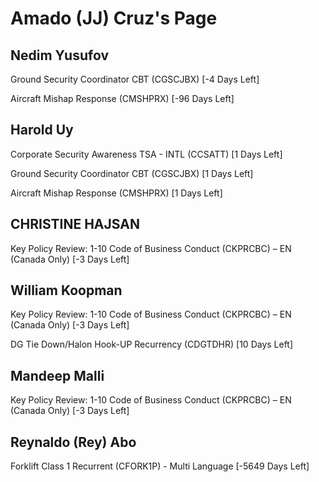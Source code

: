 Amado (JJ) Cruz's Page
======================

Nedim Yusufov
-------------


Ground Security Coordinator CBT (CGSCJBX) [-4 Days Left]


Aircraft Mishap Response (CMSHPRX) [-96 Days Left]

  
  
  
  
Harold Uy
---------


Corporate Security Awareness TSA - INTL (CCSATT) [1 Days Left]


Ground Security Coordinator CBT (CGSCJBX) [1 Days Left]


Aircraft Mishap Response (CMSHPRX) [1 Days Left]

  
  
  
  
CHRISTINE HAJSAN
----------------


Key Policy Review: 1-10 Code of Business Conduct (CKPRCBC) – EN (Canada Only) [-3 Days Left]

  
  
  
  
William Koopman
---------------


Key Policy Review: 1-10 Code of Business Conduct (CKPRCBC) – EN (Canada Only) [-3 Days Left]


DG Tie Down/Halon Hook-UP Recurrency (CDGTDHR) [10 Days Left]

  
  
  
  
Mandeep Malli
-------------


Key Policy Review: 1-10 Code of Business Conduct (CKPRCBC) – EN (Canada Only) [-3 Days Left]

  
  
  
  
Reynaldo (Rey) Abo
------------------


Forklift Class 1 Recurrent (CFORK1P) - Multi Language [-5649 Days Left]

  
  
  
  

